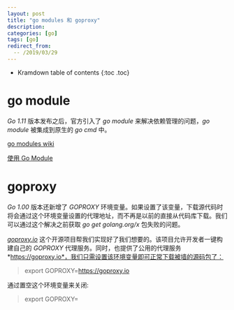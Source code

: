 ```yaml
---
layout: post
title: "go modules 和 goproxy"
description:
categories: [go]
tags: [go]
redirect_from:
  -- /2019/03/29
---
```


* Kramdown table of contents
{:toc .toc}

# go module

*Go 1.11* 版本发布之后，官方引入了 *go module* 来解决依赖管理的问题，*go module* 被集成到原生的 *go cmd* 中。

[go modules wiki](https://github.com/golang/go/wiki/Modules)

[使用 Go Module](https://lingchao.xin/post/using-go-modules.html)

# goproxy

*Go 1.00* 版本还新增了 *GOPROXY* 环境变量。如果设置了该变量，下载源代码时将会通过这个环境变量设置的代理地址，而不再是以前的直接从代码库下载。我们可以通过这个解决之前获取 *go get golang.org/x* 包失败的问题。

[*goproxy.io*](https://github.com/goproxyio/goproxy) 这个开源项目帮我们实现好了我们想要的。该项目允许开发者一键构建自己的 *GOPROXY* 代理服务。同时，也提供了公用的代理服务 *https://goproxy.io*，我们只需设置该环境变量即可正常下载被墙的源码包了：

> export GOPROXY=https://goproxy.io

通过置空这个环境变量来关闭:

> export GOPROXY=